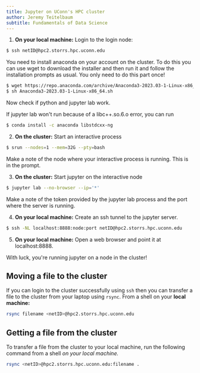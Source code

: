 ```yaml
---
title: Jupyter on UConn's HPC cluster
author: Jeremy Teitelbaum
subtitle: Fundamentals of Data Science
---
```




1. **On your local machine:** Login to the login node:

```bash
$ ssh netID@hpc2.storrs.hpc.uconn.edu
```

You need to install anaconda on your account on the cluster. To do this you 
can use wget to download the installer and then run it and follow
the installation prompts as usual. You only need to do this part once!

```bash
$ wget https://repo.anaconda.com/archive/Anaconda3-2023.03-1-Linux-x86_64.sh
$ sh Anaconda3-2023.03-1-Linux-x86_64.sh
```
Now check if python and jupyter lab work.

If jupyter lab won't run
because of a libc++.so.6.o error, you can  run

```bash
$ conda install -c anaconda libstdcxx-ng
```

2. **On the cluster:** Start an interactive process

```bash
$ srun --nodes=1 --mem=32G --pty=bash
```
Make a note of the node where your interactive process is running.  This is in the prompt. 

3. **On the cluster:** Start jupyter on the interactive node

```bash
$ jupyter lab --no-browser --ip='*'
```

Make a note of the token provided by the jupyter lab process and the port
where the server is running. 

4. **On your local machine:** Create an ssh tunnel to the jupyter server.

```bash
$ ssh -NL localhost:8888:node:port netID@hpc2.storrs.hpc.uconn.edu
```

5. **On your local machine:** Open a web browser and point it at localhost:8888.

With luck, you're running jupyter on a node in the cluster!

## Moving a file to the cluster

If you can login to the cluster successfully using `ssh` then you can transfer a file
to the cluster from your laptop using `rsync`.  From a shell on your **local machine:**

```bash
rsync filename <netID>@hpc2.storrs.hpc.uconn.edu
```


## Getting a file from the cluster

To transfer a file from the cluster to your local machine, run the following command from a shell
*on your local machine.*

```bash
rsync <netID>@hpc2.storrs.hpc.uconn.edu:filename .
```
